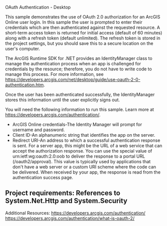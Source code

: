 OAuth Authentication - Desktop

This sample demonstrates the use of OAuth 2.0 authorization for an ArcGIS Online user login. In this sample the user is prompted to enter their credentials which are then authenticated against the requested resource. A short-term access token is returned for initial access (default of 60 minutes) along with a refresh token (default unlimited). The refresh token is stored in the project settings, but you should save this to a secure location on the user's computer. 

The ArcGIS Runtime SDK for .NET provides an IdentityManager class to manage the authentication process when an app is challenged for credentials by the resource; therefore, you do not have to write code to manage this process. For more information, see https://developers.arcgis.com/net/desktop/guide/use-oauth-2-0-authentication.htm. 

Once the user has been authenticated successfully, the IdentityManager stores this information until the user explicitly signs out. 

You will need the following information to run this sample. Learn more at https://developers.arcgis.com/authentication/. 
- ArcGIS Online credentials-The Identity Manager will prompt for username and password. 
- Client ID-An alphanumeric string that identifies the app on the server. 
- Redirect URI-An address to which a successful authentication response is sent. For a server app, this might be the URL of a web service that can accept the authorization response. You can use the special value of urn:ietf:wg:oauth:2.0:oob to deliver the response to a portal URL (/oauth2/approval). This value is typically used by applications that don't have a web server or a custom URI scheme where the code can be delivered. When received by your app, the response is read from the authentication success page.

Project requirements: References to System.Net.Http and System.Security
--------------------

Additional Resources:
https://developers.arcgis.com/authentication/
https://developers.arcgis.com/authentication/what-is-oauth-2/

